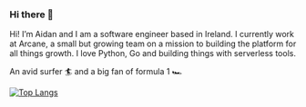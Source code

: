 ### Hi there 👋

Hi! I’m Aidan and I am a software engineer based in Ireland. I currently work at Arcane, a small but growing team on a mission to building the platform for all things growth. I love Python, Go and building things with serverless tools. 

An avid surfer 🏄 and a big fan of formula 1 🏎️

[![Top Langs](https://github-readme-stats.vercel.app/api/top-langs/?username=AidanFogarty&count_private=true&hide=html&layout=compact)](https://github.com/AidanFogarty/github-readme-stats)
